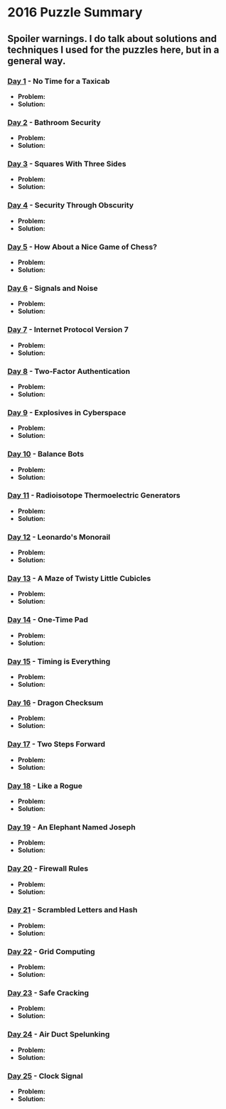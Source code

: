 # 2016 Puzzle Summary 
## Spoiler warnings. I do talk about solutions and techniques I used for the puzzles here, but in a general way.

### [Day 1](Day%2001) - No Time for a Taxicab
- **Problem:** 
- **Solution:**

### [Day 2](Day%2002) - Bathroom Security
- **Problem:** 
- **Solution:**

### [Day 3](Day%2003) - Squares With Three Sides
- **Problem:**
- **Solution:**

### [Day 4](Day%2004) - Security Through Obscurity
- **Problem:**
- **Solution:**

### [Day 5](Day%2005) - How About a Nice Game of Chess?
- **Problem:**
- **Solution:**

### [Day 6](Day%2006) - Signals and Noise
- **Problem:**
- **Solution:**

### [Day 7](Day%2007) - Internet Protocol Version 7
- **Problem:**
- **Solution:**

### [Day 8](Day%2008) - Two-Factor Authentication
- **Problem:**
- **Solution:**

### [Day 9](Day%2009) - Explosives in Cyberspace
- **Problem:**
- **Solution:**

### [Day 10](Day%2010) - Balance Bots
- **Problem:**
- **Solution:**

### [Day 11](Day%2011) - Radioisotope Thermoelectric Generators
- **Problem:**
- **Solution:**

### [Day 12](Day%2012) - Leonardo's Monorail
- **Problem:**
- **Solution:**

### [Day 13](Day%2013) - A Maze of Twisty Little Cubicles
- **Problem:**
- **Solution:**

### [Day 14](Day%2014) - One-Time Pad
- **Problem:**
- **Solution:**

### [Day 15](Day%2015) - Timing is Everything
- **Problem:**
- **Solution:**

### [Day 16](Day%2016) - Dragon Checksum
- **Problem:**
- **Solution:**

### [Day 17](Day%2017) - Two Steps Forward
- **Problem:**
- **Solution:**

### [Day 18](Day%2018) - Like a Rogue
- **Problem:**
- **Solution:**

### [Day 19](Day%2019) - An Elephant Named Joseph
- **Problem:**
- **Solution:**

### [Day 20](Day%2020) - Firewall Rules
- **Problem:**
- **Solution:**

### [Day 21](Day%2021) - Scrambled Letters and Hash
- **Problem:**
- **Solution:**

### [Day 22](Day%2022) - Grid Computing 
- **Problem:**
- **Solution:**

### [Day 23](Day%2023) - Safe Cracking
- **Problem:**
- **Solution:**

### [Day 24](Day%2024) - Air Duct Spelunking
- **Problem:**
- **Solution:**

### [Day 25](Day%2025) - Clock Signal
- **Problem:**
- **Solution:**